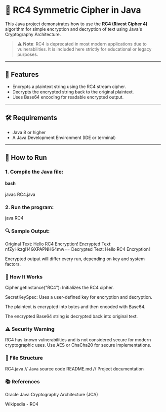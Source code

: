# 🔐 RC4 Symmetric Cipher in Java

This Java project demonstrates how to use the **RC4 (Rivest Cipher 4)** algorithm for simple encryption and decryption of text using Java's Cryptography Architecture.

> ⚠️ **Note**: RC4 is deprecated in most modern applications due to vulnerabilities. It is included here strictly for educational or legacy purposes.

---

## 📌 Features

- Encrypts a plaintext string using the RC4 stream cipher.
- Decrypts the encrypted string back to the original plaintext.
- Uses Base64 encoding for readable encrypted output.

---

## 🛠️ Requirements

- Java 8 or higher
- A Java Development Environment (IDE or terminal)

---

## 🚀 How to Run

### 1. Compile the Java file:

#### bash
javac RC4.java

### 2. Run the program:
java RC4

### 🔍 Sample Output:
Original Text: Hello RC4 Encryption!
Encrypted Text: nfZyHkzgl14GXPAPNH64mw==
Decrypted Text: Hello RC4 Encryption!


Encrypted output will differ every run, depending on key and system factors.

### 🧠 How It Works

Cipher.getInstance("RC4"): Initializes the RC4 cipher.

SecretKeySpec: Uses a user-defined key for encryption and decryption.

The plaintext is encrypted into bytes and then encoded with Base64.

The encrypted Base64 string is decrypted back into original text.

### ⚠️ Security Warning

RC4 has known vulnerabilities and is not considered secure for modern cryptographic uses. Use AES or ChaCha20 for secure implementations.

### 📁 File Structure
RC4.java       // Java source code
README.md             // Project documentation

### 📚 References

Oracle Java Cryptography Architecture (JCA)

Wikipedia - RC4
